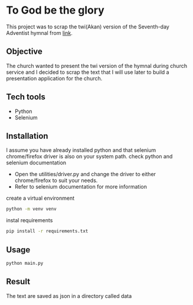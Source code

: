 # To God be the glory

This project was to scrap the twi(Akan) version of the Seventh-day Adventist hymnal from [link](https://www.hymnalaccompanist.com/twi/twinumber.html).

## Objective
The church wanted to present the twi version of the hymnal during church service and I decided to scrap the text that I will use later to build a presentation application for the church.

## Tech tools
- Python
- Selenium

## Installation
I assume you have already installed python and that selenium chrome/firefox driver is also on your system path. check python and selenium documentation

- Open the utilities/driver.py and change the driver to either chrome/firefox to suit your needs.
- Refer to selenium documentation for more information

create a virtual environment
```sh
python -m venv venv
```
instal requirements
```sh
pip install -r requirements.txt
```

## Usage
```sh
python main.py
```

## Result
The text are saved as json in a directory called data